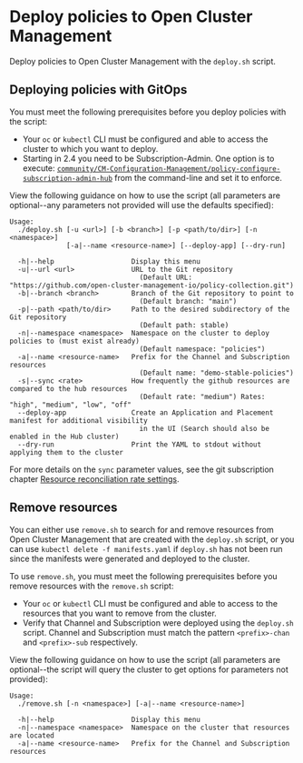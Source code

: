 # Deploy policies to Open Cluster Management

Deploy policies to Open Cluster Management with the `deploy.sh` script.

## Deploying policies with GitOps

You must meet the following prerequisites before you deploy policies with the script:

- Your `oc` or `kubectl` CLI must be configured and able to access the cluster to which you want to
  deploy.
- Starting in 2.4 you need to be Subscription-Admin. One option is to execute:
  [`community/CM-Configuration-Management/policy-configure-subscription-admin-hub`](../community/CM-Configuration-Management/policy-configure-subscription-admin-hub.yaml)
  from the command-line and set it to enforce.

View the following guidance on how to use the script (all parameters are optional--any parameters
not provided will use the defaults specified):

```
Usage:
  ./deploy.sh [-u <url>] [-b <branch>] [-p <path/to/dir>] [-n <namespace>]
              [-a|--name <resource-name>] [--deploy-app] [--dry-run]

  -h|--help                   Display this menu
  -u|--url <url>              URL to the Git repository
                                (Default URL: "https://github.com/open-cluster-management-io/policy-collection.git")
  -b|--branch <branch>        Branch of the Git repository to point to
                                (Default branch: "main")
  -p|--path <path/to/dir>     Path to the desired subdirectory of the Git repository
                                (Default path: stable)
  -n|--namespace <namespace>  Namespace on the cluster to deploy policies to (must exist already)
                                (Default namespace: "policies")
  -a|--name <resource-name>   Prefix for the Channel and Subscription resources
                                (Default name: "demo-stable-policies")
  -s|--sync <rate>            How frequently the github resources are compared to the hub resources
                                (Default rate: "medium") Rates: "high", "medium", "low", "off"
  --deploy-app                Create an Application and Placement manifest for additional visibility 
                                in the UI (Search should also be enabled in the Hub cluster)
  --dry-run                   Print the YAML to stdout without applying them to the cluster
```

For more details on the `sync` parameter values, see the git subscription chapter
[Resource reconciliation rate settings](https://github.com/open-cluster-management-io/multicloud-operators-subscription/blob/main/docs/gitrepo_subscription.md#resource-reconciliation-rate-settings).

## Remove resources

You can either use `remove.sh` to search for and remove resources from Open Cluster Management that
are created with the `deploy.sh` script, or you can use `kubectl delete -f manifests.yaml` if
`deploy.sh` has not been run since the manifests were generated and deployed to the cluster.

To use `remove.sh`, you must meet the following prerequisites before you remove resources with the
`remove.sh` script:

- Your `oc` or `kubectl` CLI must be configured and able to access to the resources that you want to
  remove from the cluster.
- Verify that Channel and Subscription were deployed using the `deploy.sh` script. Channel and
  Subscription must match the pattern `<prefix>-chan` and `<prefix>-sub` respectively.

View the following guidance on how to use the script (all parameters are optional--the script will
query the cluster to get options for parameters not provided):

```
Usage:
  ./remove.sh [-n <namespace>] [-a|--name <resource-name>]

  -h|--help                   Display this menu
  -n|--namespace <namespace>  Namespace on the cluster that resources are located
  -a|--name <resource-name>   Prefix for the Channel and Subscription resources
```
